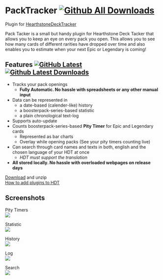 # PackTracker [![Github All Downloads](https://img.shields.io/github/downloads/rapwolf/packtracker/total.svg)](https://github.com/RapWolf/PackTracker/releases)
Plugin for [HearthstoneDeckTracker](https://hsdecktracker.net/)

Pack Tacker is a small but handy plugin for Hearthstone Deck Tacker that allows you to keep an eye on every pack you open. 
This allows you to see how many cards of different rarities have dropped over time and also enables you to estimate when your next Epic or Legendary is coming!

## Features [![GitHub Latest](https://img.shields.io/github/release/rapwolf/packtracker.svg)](https://github.com/rapwolf/PackTracker/releases/latest) [![Github Latest Downloads](https://img.shields.io/github/downloads/rapwolf/packtracker/latest/total.svg)](https://github.com/rapwolf/PackTracker/releases/latest)
- Tracks your pack openings
  - **Fully Automatic. No hassle with spreadsheets or any other manual input**
- Data can be represented in
  - a date-based (calender-like) history
  - a boosterpack-series-based statistic
  - a plain chronological text-log
- Supports auto-update
- Counts boosterpack-series-based **Pity Timer** for Epic and Legendary cards
  - Represented as bar charts
  - Overlay while opening packs (See your pity timers counting live)
- Can search through card names and texts in both, english and the chosen language of your HDT at once
  - *HDT must support the translation*
- **All stored locally. No hassle with overloaded webpages on release days**

[Download](https://github.com/Ellekappae/PackTracker/releases/download/v0.1/PackTracker.zip)  and unzip  
[How to add plugins to HDT](https://github.com/HearthSim/Hearthstone-Deck-Tracker/wiki/Available-Plugins)

## Screenshots

Pity Timers  
![](https://github.com/rapwolf/PackTracker/blob/master/doc/Screenshots/PityTimer.png?raw=true)

Statistic  
![](https://github.com/rapwolf/PackTracker/blob/master/doc/Screenshots/Statistic.png?raw=true)

History  
![](https://github.com/rapwolf/PackTracker/blob/master/doc/Screenshots/History.png?raw=true)  

Log  
![](https://github.com/rapwolf/PackTracker/blob/master/doc/Screenshots/Log.png?raw=true)

Search  
![](https://github.com/rapwolf/PackTracker/blob/master/doc/Screenshots/Search.png?raw=true)
